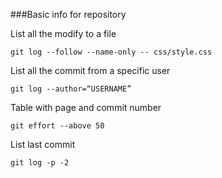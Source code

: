 ###Basic info for repository



List all the modify to a file

```
git log --follow --name-only -- css/style.css
```


List all the commit from a specific user

```
git log --author=“USERNAME”
```


Table with page and commit number 

```
git effort --above 50
```

List last commit

```
git log -p -2
```

